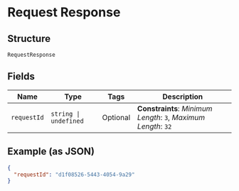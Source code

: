 
# Request Response

## Structure

`RequestResponse`

## Fields

| Name | Type | Tags | Description |
|  --- | --- | --- | --- |
| `requestId` | `string \| undefined` | Optional | **Constraints**: *Minimum Length*: `3`, *Maximum Length*: `32` |

## Example (as JSON)

```json
{
  "requestId": "d1f08526-5443-4054-9a29"
}
```

